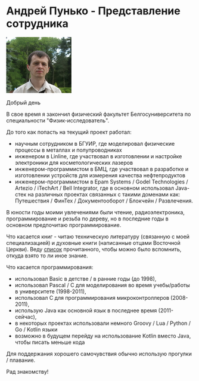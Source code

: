 
# Андрей Пунько - Представление сотрудника

<img src="../photos/Andrei_Punko_photo_informal.jpg" alt="drawing" width="175"/>

Добрый день

В свое время я закончил физический факультет Белгосуниверситета по специальности "Физик-исследователь".

До того как попасть на текущий проект работал:
- научным сотрудником в БГУИР, где моделировал физические процессы в металлах и полупроводниках
- инженером в Linline, где участвовал в изготовлении и настройке электроники для косметологических лазеров
- инженером-программистом в БМЦ, где участвовал в разработке и изготовлении устройств для измерения качества нефтепродуктов
- инженером-программистом в Epam Systems / Godel Technologies / Artezio / iTechArt / Bell Integrator, где в основном использовал Java-стек
на различных проектах связанных с такими доменами как:
  Путешествия / ФинТех / Документооборот / Блокчейн / Развлечения.

В юности годы моими увлечениями были чтение, радиоэлектроника, программирование и резьба по дереву,
но в последние годы в основном предпочитаю программирование.

Что касается книг - читаю техническую литературу (связанную с моей специализацией) и духовные книги (написанные отцами Восточной Церкви).
Веду [список](https://github.com/andrei-punko/books) прочитанного, чтобы можно было вспомнить, откуда взято то ли иное знание.

Что касается программирования:
- использовал Basic в детстве / в ранние годы (до 1998),
- использовал Pascal / C для моделирования во время учебы/работы в университете (1998-2011),
- использовал C для программирования микроконтроллеров (2008-2011),
- использую Java как основной язык в последнее время (2011-сейчас),
- в некоторых проектах использовали немного Groovy / Lua / Python / Go / Kotlin языки
- возможно в будущем перейду на использование Kotlin вместо Java, чтобы писать меньше кода

Для поддержания хорошего самочувствия обычно использую прогулки / плавание.

Рад знакомству!
